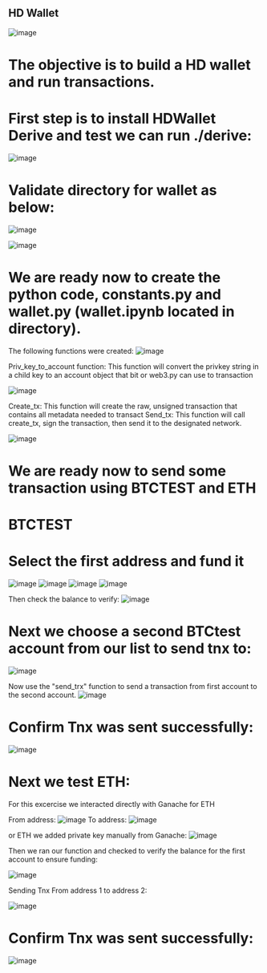 ## HD Wallet ##
![image](/images19/newtons-coin-cradle.jpg)

# The objective is to build a HD wallet and run transactions.
# First step is to install HDWallet Derive and test we can run ./derive:

![image](/images19/Picture1.png)


# Validate directory for wallet as below: 

![image](/images19/Picture2.png)

![image](/images19/Picture3.png)

# We are ready now to create the python code, constants.py and wallet.py (wallet.ipynb located in directory).

The following functions were created:
![image](/images19/Picture4.png)

Priv_key_to_account function: This function will convert the privkey string in a child key to an account object that bit or web3.py can use to transaction

![image](/images19/Picture5.png)

Create_tx: This function will create the raw, unsigned transaction that contains all metadata needed to transact
Send_tx: This function will call create_tx, sign the transaction, then send it to the designated network.

![image](/images19/Picture6.png)

# We are ready now to send some transaction using BTCTEST and ETH

# BTCTEST

# Select the first address and fund it
![image](/images19/Picture7.png)
![image](h/images19/Picture8.png)
![image](/images19/Picture9.png)
![image](h/images19/Picture10.png)

Then check the balance to verify:
![image](h/images19/Picture11.png)

# Next we choose a second BTCtest account from our list to send tnx to:
![image](/images19/Picture12.png)

Now use the "send_trx" function to send a transaction from first account to the second account.
![image](/images19/Picture13.png)

# Confirm Tnx was sent successfully:
![image](/images19/Picture14.png)

# Next we test ETH: 


For this excercise we interacted directly with Ganache for ETH 

From address:
![image](/images19/Picture15.png)
To address: 
![image](/images19/Picture16.png)

or ETH we added private key manually from Ganache:
![image](/images19/Picture17.png)

Then we ran our function and checked to verify the balance for the first account to ensure funding:

![image](/images19/Picture18.png)

Sending Tnx From address 1 to address 2:

![image](/images19/Picture19.png)

# Confirm Tnx was sent successfully:

![image](/images19/Picture20.png)

